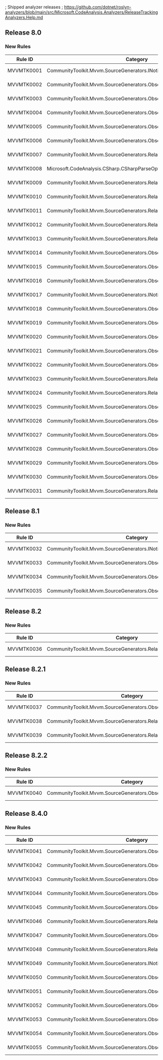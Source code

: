 ; Shipped analyzer releases
; https://github.com/dotnet/roslyn-analyzers/blob/main/src/Microsoft.CodeAnalysis.Analyzers/ReleaseTrackingAnalyzers.Help.md

## Release 8.0

### New Rules

Rule ID | Category | Severity | Notes
--------|----------|----------|-------
MVVMTK0001 | CommunityToolkit.Mvvm.SourceGenerators.INotifyPropertyChangedGenerator | Error | See https://aka.ms/mvvmtoolkit/errors/mvvmtk0001
MVVMTK0002 | CommunityToolkit.Mvvm.SourceGenerators.ObservableObjectGenerator | Error | See https://aka.ms/mvvmtoolkit/errors/mvvmtk0002
MVVMTK0003 | CommunityToolkit.Mvvm.SourceGenerators.ObservableObjectGenerator | Error | See https://aka.ms/mvvmtoolkit/errors/mvvmtk0003
MVVMTK0004 | CommunityToolkit.Mvvm.SourceGenerators.ObservableRecipientGenerator | Error | See https://aka.ms/mvvmtoolkit/errors/mvvmtk0004
MVVMTK0005 | CommunityToolkit.Mvvm.SourceGenerators.ObservableRecipientGenerator | Error | See https://aka.ms/mvvmtoolkit/errors/mvvmtk0005
MVVMTK0006 | CommunityToolkit.Mvvm.SourceGenerators.ObservablePropertyGenerator | Error | See https://aka.ms/mvvmtoolkit/errors/mvvmtk0006
MVVMTK0007 | CommunityToolkit.Mvvm.SourceGenerators.RelayCommandGenerator | Error | See https://aka.ms/mvvmtoolkit/errors/mvvmtk0007
MVVMTK0008 | Microsoft.CodeAnalysis.CSharp.CSharpParseOptions | Error | See https://aka.ms/mvvmtoolkit/errors/mvvmtk0008
MVVMTK0009 | CommunityToolkit.Mvvm.SourceGenerators.RelayCommandGenerator | Error | See https://aka.ms/mvvmtoolkit/errors/mvvmtk0009
MVVMTK0010 | CommunityToolkit.Mvvm.SourceGenerators.RelayCommandGenerator | Error | See https://aka.ms/mvvmtoolkit/errors/mvvmtk0010
MVVMTK0011 | CommunityToolkit.Mvvm.SourceGenerators.RelayCommandGenerator | Error | See https://aka.ms/mvvmtoolkit/errors/mvvmtk0011
MVVMTK0012 | CommunityToolkit.Mvvm.SourceGenerators.RelayCommandGenerator | Error | See https://aka.ms/mvvmtoolkit/errors/mvvmtk0012
MVVMTK0013 | CommunityToolkit.Mvvm.SourceGenerators.RelayCommandGenerator | Error | See https://aka.ms/mvvmtoolkit/errors/mvvmtk0013
MVVMTK0014 | CommunityToolkit.Mvvm.SourceGenerators.ObservablePropertyGenerator | Error | See https://aka.ms/mvvmtoolkit/errors/mvvmtk0014
MVVMTK0015 | CommunityToolkit.Mvvm.SourceGenerators.ObservablePropertyGenerator | Error | See https://aka.ms/mvvmtoolkit/errors/mvvmtk0015
MVVMTK0016 | CommunityToolkit.Mvvm.SourceGenerators.ObservablePropertyGenerator | Error | See https://aka.ms/mvvmtoolkit/errors/mvvmtk0016
MVVMTK0017 | CommunityToolkit.Mvvm.SourceGenerators.INotifyPropertyChangedGenerator | Error | See https://aka.ms/mvvmtoolkit/errors/mvvmtk0017
MVVMTK0018 | CommunityToolkit.Mvvm.SourceGenerators.ObservableObjectGenerator | Error | See https://aka.ms/mvvmtoolkit/errors/mvvmtk0018
MVVMTK0019 | CommunityToolkit.Mvvm.SourceGenerators.ObservablePropertyGenerator | Error | See https://aka.ms/mvvmtoolkit/errors/mvvmtk0019
MVVMTK0020 | CommunityToolkit.Mvvm.SourceGenerators.ObservablePropertyGenerator | Error | See https://aka.ms/mvvmtoolkit/errors/mvvmtk0020
MVVMTK0021 | CommunityToolkit.Mvvm.SourceGenerators.ObservableRecipientGenerator | Error | See https://aka.ms/mvvmtoolkit/errors/mvvmtk0021
MVVMTK0022 | CommunityToolkit.Mvvm.SourceGenerators.ObservablePropertyGenerator | Error | See https://aka.ms/mvvmtoolkit/errors/mvvmtk0022
MVVMTK0023 | CommunityToolkit.Mvvm.SourceGenerators.RelayCommandGenerator | Error | See https://aka.ms/mvvmtoolkit/errors/mvvmtk0023
MVVMTK0024 | CommunityToolkit.Mvvm.SourceGenerators.RelayCommandGenerator | Error | See https://aka.ms/mvvmtoolkit/errors/mvvmtk0024
MVVMTK0025 | CommunityToolkit.Mvvm.SourceGenerators.ObservablePropertyGenerator | Error | See https://aka.ms/mvvmtoolkit/errors/mvvmtk0025
MVVMTK0026 | CommunityToolkit.Mvvm.SourceGenerators.ObservablePropertyGenerator | Error | See https://aka.ms/mvvmtoolkit/errors/mvvmtk0026
MVVMTK0027 | CommunityToolkit.Mvvm.SourceGenerators.ObservablePropertyGenerator | Error | See https://aka.ms/mvvmtoolkit/errors/mvvmtk0027
MVVMTK0028 | CommunityToolkit.Mvvm.SourceGenerators.ObservablePropertyGenerator | Error | See https://aka.ms/mvvmtoolkit/errors/mvvmtk0028
MVVMTK0029 | CommunityToolkit.Mvvm.SourceGenerators.ObservablePropertyGenerator | Warning | See https://aka.ms/mvvmtoolkit/errors/mvvmtk0029
MVVMTK0030 | CommunityToolkit.Mvvm.SourceGenerators.ObservablePropertyGenerator | Warning | See https://aka.ms/mvvmtoolkit/errors/mvvmtk0030
MVVMTK0031 | CommunityToolkit.Mvvm.SourceGenerators.RelayCommandGenerator | Error | See https://aka.ms/mvvmtoolkit/errors/mvvmtk0031

## Release 8.1

### New Rules

Rule ID | Category | Severity | Notes
--------|----------|----------|-------
MVVMTK0032 | CommunityToolkit.Mvvm.SourceGenerators.INotifyPropertyChangedGenerator | Warning | See https://aka.ms/mvvmtoolkit/errors/mvvmtk0032
MVVMTK0033 | CommunityToolkit.Mvvm.SourceGenerators.ObservableObjectGenerator | Warning | See https://aka.ms/mvvmtoolkit/errors/mvvmtk0033
MVVMTK0034 | CommunityToolkit.Mvvm.SourceGenerators.ObservablePropertyGenerator | Warning | See https://aka.ms/mvvmtoolkit/errors/mvvmtk0034
MVVMTK0035 | CommunityToolkit.Mvvm.SourceGenerators.ObservablePropertyGenerator | Error | See https://aka.ms/mvvmtoolkit/errors/mvvmtk0035

## Release 8.2

### New Rules

Rule ID | Category | Severity | Notes
--------|----------|----------|-------
MVVMTK0036 | CommunityToolkit.Mvvm.SourceGenerators.RelayCommandGenerator | Error | See https://aka.ms/mvvmtoolkit/errors/mvvmtk0036

## Release 8.2.1

### New Rules

Rule ID | Category | Severity | Notes
--------|----------|----------|-------
MVVMTK0037 | CommunityToolkit.Mvvm.SourceGenerators.ObservablePropertyGenerator | Error | See https://aka.ms/mvvmtoolkit/errors/mvvmtk0037
MVVMTK0038 | CommunityToolkit.Mvvm.SourceGenerators.RelayCommandGenerator | Error | See https://aka.ms/mvvmtoolkit/errors/mvvmtk0038
MVVMTK0039 | CommunityToolkit.Mvvm.SourceGenerators.RelayCommandGenerator | Warning | See https://aka.ms/mvvmtoolkit/errors/mvvmtk0039

## Release 8.2.2

### New Rules

Rule ID | Category | Severity | Notes
--------|----------|----------|-------
MVVMTK0040 | CommunityToolkit.Mvvm.SourceGenerators.ObservablePropertyGenerator | Error | See https://aka.ms/mvvmtoolkit/errors/mvvmtk0040

## Release 8.4.0

### New Rules

Rule ID | Category | Severity | Notes
--------|----------|----------|-------
MVVMTK0041 | CommunityToolkit.Mvvm.SourceGenerators.ObservablePropertyGenerator | Error | See https://aka.ms/mvvmtoolkit/errors/mvvmtk0041
MVVMTK0042 | CommunityToolkit.Mvvm.SourceGenerators.ObservablePropertyGenerator | Info | See https://aka.ms/mvvmtoolkit/errors/mvvmtk0042
MVVMTK0043 | CommunityToolkit.Mvvm.SourceGenerators.ObservablePropertyGenerator | Error | See https://aka.ms/mvvmtoolkit/errors/mvvmtk0043
MVVMTK0044 | CommunityToolkit.Mvvm.SourceGenerators.ObservablePropertyGenerator | Error | See https://aka.ms/mvvmtoolkit/errors/mvvmtk0044
MVVMTK0045 | CommunityToolkit.Mvvm.SourceGenerators.ObservablePropertyGenerator | Warning | See https://aka.ms/mvvmtoolkit/errors/mvvmtk0045
MVVMTK0046 | CommunityToolkit.Mvvm.SourceGenerators.RelayCommandGenerator | Warning | See https://aka.ms/mvvmtoolkit/errors/mvvmtk0046
MVVMTK0047 | CommunityToolkit.Mvvm.SourceGenerators.ObservablePropertyGenerator | Warning | See https://aka.ms/mvvmtoolkit/errors/mvvmtk0047
MVVMTK0048 | CommunityToolkit.Mvvm.SourceGenerators.RelayCommandGenerator | Warning | See https://aka.ms/mvvmtoolkit/errors/mvvmtk0048
MVVMTK0049 | CommunityToolkit.Mvvm.SourceGenerators.INotifyPropertyChangedGenerator | Warning | See https://aka.ms/mvvmtoolkit/errors/mvvmtk0049
MVVMTK0050 | CommunityToolkit.Mvvm.SourceGenerators.ObservableObjectGenerator | Warning | See https://aka.ms/mvvmtoolkit/errors/mvvmtk0050
MVVMTK0051 | CommunityToolkit.Mvvm.SourceGenerators.ObservablePropertyGenerator | Info | See https://aka.ms/mvvmtoolkit/errors/mvvmtk0051
MVVMTK0052 | CommunityToolkit.Mvvm.SourceGenerators.ObservablePropertyGenerator | Error | See https://aka.ms/mvvmtoolkit/errors/mvvmtk0052
MVVMTK0053 | CommunityToolkit.Mvvm.SourceGenerators.ObservablePropertyGenerator | Error | See https://aka.ms/mvvmtoolkit/errors/mvvmtk0053
MVVMTK0054 | CommunityToolkit.Mvvm.SourceGenerators.ObservablePropertyGenerator | Error | See https://aka.ms/mvvmtoolkit/errors/mvvmtk0054
MVVMTK0055 | CommunityToolkit.Mvvm.SourceGenerators.ObservablePropertyGenerator | Error | See https://aka.ms/mvvmtoolkit/errors/mvvmtk0055
